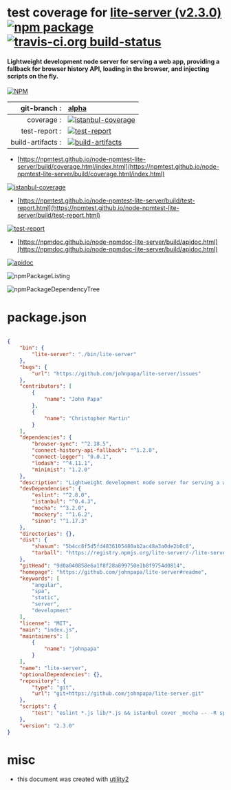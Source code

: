 # test coverage for  [lite-server (v2.3.0)](https://github.com/johnpapa/lite-server#readme)  [![npm package](https://img.shields.io/npm/v/npmtest-lite-server.svg?style=flat-square)](https://www.npmjs.org/package/npmtest-lite-server) [![travis-ci.org build-status](https://api.travis-ci.org/npmtest/node-npmtest-lite-server.svg)](https://travis-ci.org/npmtest/node-npmtest-lite-server)
#### Lightweight development node server for serving a web app, providing a fallback for browser history API, loading in the browser, and injecting scripts on the fly.

[![NPM](https://nodei.co/npm/lite-server.png?downloads=true&downloadRank=true&stars=true)](https://www.npmjs.com/package/lite-server)

| git-branch : | [alpha](https://github.com/npmtest/node-npmtest-lite-server/tree/alpha)|
|--:|:--|
| coverage : | [![istanbul-coverage](https://npmtest.github.io/node-npmtest-lite-server/build/coverage.badge.svg)](https://npmtest.github.io/node-npmtest-lite-server/build/coverage.html/index.html)|
| test-report : | [![test-report](https://npmtest.github.io/node-npmtest-lite-server/build/test-report.badge.svg)](https://npmtest.github.io/node-npmtest-lite-server/build/test-report.html)|
| build-artifacts : | [![build-artifacts](https://npmtest.github.io/node-npmtest-lite-server/glyphicons_144_folder_open.png)](https://github.com/npmtest/node-npmtest-lite-server/tree/gh-pages/build)|

- [https://npmtest.github.io/node-npmtest-lite-server/build/coverage.html/index.html](https://npmtest.github.io/node-npmtest-lite-server/build/coverage.html/index.html)

[![istanbul-coverage](https://npmtest.github.io/node-npmtest-lite-server/build/screenCapture.buildCi.browser.%252Ftmp%252Fbuild%252Fcoverage.lib.html.png)](https://npmtest.github.io/node-npmtest-lite-server/build/coverage.html/index.html)

- [https://npmtest.github.io/node-npmtest-lite-server/build/test-report.html](https://npmtest.github.io/node-npmtest-lite-server/build/test-report.html)

[![test-report](https://npmtest.github.io/node-npmtest-lite-server/build/screenCapture.buildCi.browser.%252Ftmp%252Fbuild%252Ftest-report.html.png)](https://npmtest.github.io/node-npmtest-lite-server/build/test-report.html)

- [https://npmdoc.github.io/node-npmdoc-lite-server/build/apidoc.html](https://npmdoc.github.io/node-npmdoc-lite-server/build/apidoc.html)

[![apidoc](https://npmdoc.github.io/node-npmdoc-lite-server/build/screenCapture.buildCi.browser.%252Ftmp%252Fbuild%252Fapidoc.html.png)](https://npmdoc.github.io/node-npmdoc-lite-server/build/apidoc.html)

![npmPackageListing](https://npmtest.github.io/node-npmtest-lite-server/build/screenCapture.npmPackageListing.svg)

![npmPackageDependencyTree](https://npmtest.github.io/node-npmtest-lite-server/build/screenCapture.npmPackageDependencyTree.svg)



# package.json

```json

{
    "bin": {
        "lite-server": "./bin/lite-server"
    },
    "bugs": {
        "url": "https://github.com/johnpapa/lite-server/issues"
    },
    "contributors": [
        {
            "name": "John Papa"
        },
        {
            "name": "Christopher Martin"
        }
    ],
    "dependencies": {
        "browser-sync": "^2.18.5",
        "connect-history-api-fallback": "^1.2.0",
        "connect-logger": "0.0.1",
        "lodash": "^4.11.1",
        "minimist": "1.2.0"
    },
    "description": "Lightweight development node server for serving a web app, providing a fallback for browser history API, loading in the browser, and injecting scripts on the fly.",
    "devDependencies": {
        "eslint": "^2.8.0",
        "istanbul": "^0.4.3",
        "mocha": "^3.2.0",
        "mockery": "^1.6.2",
        "sinon": "^1.17.3"
    },
    "directories": {},
    "dist": {
        "shasum": "5b4cc8f5d5fd4836105480ab2ac48a3a0de2b0c8",
        "tarball": "https://registry.npmjs.org/lite-server/-/lite-server-2.3.0.tgz"
    },
    "gitHead": "9d0a040858e6a1f8f28a899750e1b8f9754d0814",
    "homepage": "https://github.com/johnpapa/lite-server#readme",
    "keywords": [
        "angular",
        "spa",
        "static",
        "server",
        "development"
    ],
    "license": "MIT",
    "main": "index.js",
    "maintainers": [
        {
            "name": "johnpapa"
        }
    ],
    "name": "lite-server",
    "optionalDependencies": {},
    "repository": {
        "type": "git",
        "url": "git+https://github.com/johnpapa/lite-server.git"
    },
    "scripts": {
        "test": "eslint *.js lib/*.js && istanbul cover _mocha -- -R spec"
    },
    "version": "2.3.0"
}
```



# misc
- this document was created with [utility2](https://github.com/kaizhu256/node-utility2)
